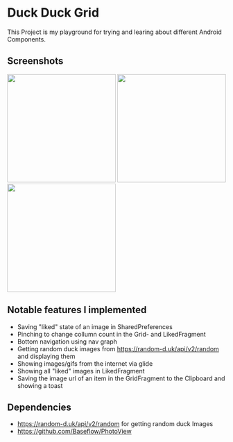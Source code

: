 # Duck Duck Grid
This Project is my playground for trying and learing about different Android Components.

## Screenshots
<div>
  <img src=https://github.com/oblassgit/DuckDuckGrid/assets/114983621/0118b172-058c-443e-89c5-d467b9329a90 width=250>
  <img src=https://github.com/oblassgit/DuckDuckGrid/assets/114983621/ad994d37-5ade-4fe6-846f-da050d48ed6a width=250>
  <img src=https://github.com/oblassgit/DuckDuckGrid/assets/114983621/e0c37655-c538-4e6b-a578-2b10a7f4d4e8 width=250>

</div>

## Notable features I implemented
- Saving "liked" state of an image in SharedPreferences
- Pinching to change collumn count in the Grid- and LikedFragment
- Bottom navigation using nav graph
- Getting random duck images from https://random-d.uk/api/v2/random and displaying them
- Showing images/gifs from the internet via glide
- Showing all "liked" images in LikedFragment
- Saving the image url of an item in the GridFragment to the Clipboard and showing a toast

## Dependencies
- https://random-d.uk/api/v2/random for getting random duck Images
- https://github.com/Baseflow/PhotoView
